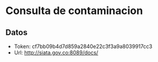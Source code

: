 # Consulta de contaminacion

## Datos

- Token: cf7bb09b4d7d859a2840e22c3f3a9a8039917cc3
- Url: http://siata.gov.co:8089/docs/
